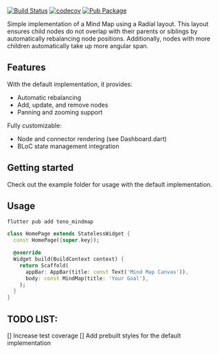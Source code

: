[![Build Status](https://github.com/hnvcam/teno_mindmap/actions/workflows/ci.yaml/badge.svg)](https://github.com/hnvcam/teno_mindmap)
[![codecov](https://codecov.io/gh/hnvcam/teno_mindmap/graph/badge.svg?token=02SX31INHW)](https://codecov.io/gh/hnvcam/teno_mindmap)
[![Pub Package](https://img.shields.io/pub/v/teno_mindmap)](https://pub.dev/packages/teno_mindmap)

Simple implementation of a Mind Map using a Radial layout.
This layout ensures child nodes do not overlap with their parents or siblings by automatically rebalancing node positions. 
Additionally, nodes with more children automatically take up more angular span.

## Features
With the default implementation, it provides:
- Automatic rebalancing
- Add, update, and remove nodes
- Panning and zooming support

Fully customizable:
- Node and connector rendering (see Dashboard.dart)
- BLoC state management integration

## Getting started
Check out the example folder for usage with the default implementation.

## Usage

```shell
flutter pub add teno_mindmap
```

```dart
class HomePage extends StatelessWidget {
  const HomePage({super.key});

  @override
  Widget build(BuildContext context) {
    return Scaffold(
      appBar: AppBar(title: const Text('Mind Map Canvas')),
      body: const MindMap(title: 'Your Goal'),
    );
  }
}
```

## TODO LIST:
[] Increase test coverage
[] Add prebuilt styles for the default implementation
